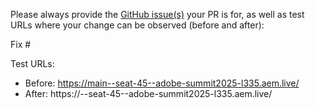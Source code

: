 Please always provide the [GitHub issue(s)](../issues) your PR is for, as well as test URLs where your change can be observed (before and after):

Fix #<gh-issue-id>

Test URLs:
- Before: https://main--seat-45--adobe-summit2025-l335.aem.live/
- After: https://<branch>--seat-45--adobe-summit2025-l335.aem.live/
